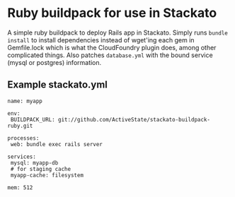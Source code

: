 # Ruby buildpack for use in Stackato

A simple ruby buildpack to deploy Rails app in Stackato. Simply runs
`bundle install` to install dependencies instead of wget'ing each gem
in Gemfile.lock which is what the CloudFoundry plugin does, among
other complicated things. Also patches `database.yml` with the bound 
service (mysql or postgres) information.

## Example stackato.yml

```
name: myapp

env:
 BUILDPACK_URL: git://github.com/ActiveState/stackato-buildpack-ruby.git

processes:
 web: bundle exec rails server

services:
 mysql: myapp-db
 # for staging cache
 myapp-cache: filesystem

mem: 512
```
